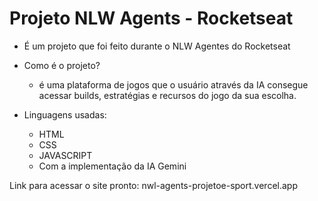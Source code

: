 # Projeto NLW Agents - Rocketseat

- É um projeto que foi feito durante o NLW Agentes do Rocketseat

    
- Como é o projeto? 

    - é uma plataforma de jogos que o usuário através da IA consegue acessar builds, estratégias e recursos do jogo da sua escolha. 

- Linguagens usadas: 
    - HTML
    - CSS
    - JAVASCRIPT 
    - Com a implementação da IA Gemini
   
Link para acessar o site pronto: nwl-agents-projetoe-sport.vercel.app